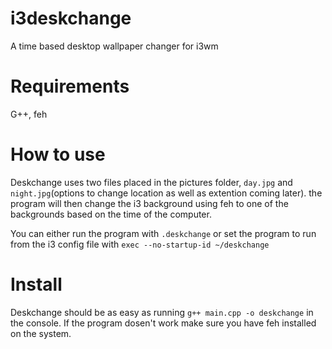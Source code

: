 # i3deskchange
A time based desktop wallpaper changer for i3wm
# Requirements
G++, feh
# How to use
Deskchange uses two files placed in the pictures folder, `day.jpg` and `night.jpg`(options to change location as well as extention coming later).
the program will then change the i3 background using feh to one of the backgrounds based on the time of the computer.


You can either run the program with `.deskchange` or set the program to run from the i3 config file with `exec --no-startup-id ~/deskchange`
# Install
Deskchange should be as easy as running `g++ main.cpp -o deskchange` in the console.  If the program dosen't work make sure you have feh installed on the system.
